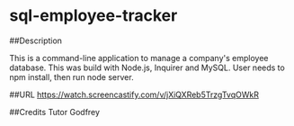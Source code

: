 # sql-employee-tracker
##Description

This is a command-line application to manage a company's employee database. This was build with Node.js, Inquirer and MySQL. User needs to npm install, then run node server.

##URL https://watch.screencastify.com/v/jXiQXReb5TrzgTvqOWkR

##Credits 
Tutor Godfrey
